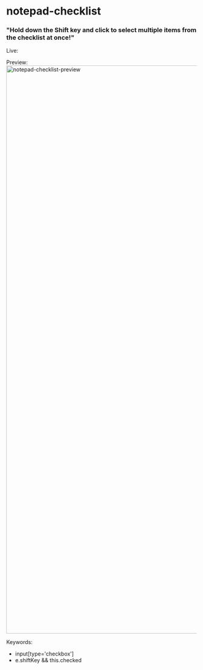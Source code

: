 # notepad-checklist

### "Hold down the Shift key and click to select multiple items from the checklist at once!"

Live: 

Preview:
<img width="1503" alt="notepad-checklist-preview" src="https://github.com/user-attachments/assets/2c885fba-a270-4561-8ae4-4323359eebba">

Keywords:
- input[type='checkbox']
- e.shiftKey && this.checked
